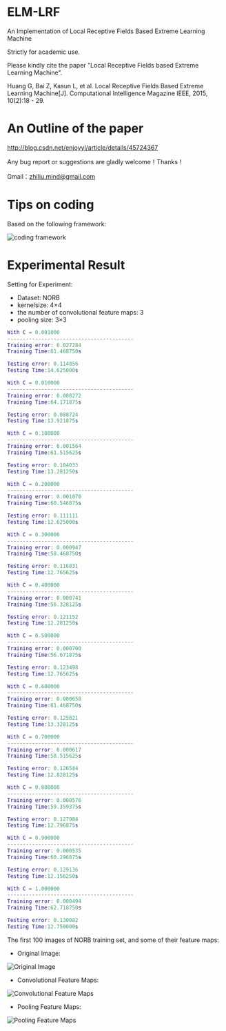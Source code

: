 # ELM-LRF
An Implementation of Local Receptive Fields Based Extreme Learning Machine

Strictly for academic use.

Please kindly cite the paper "Local Receptive Fields based Extreme Learning Machine".

Huang G, Bai Z, Kasun L, et al. Local Receptive Fields Based  Extreme Learning Machine[J]. Computational Intelligence Magazine IEEE,  2015, 10(2):18 - 29.

# An Outline of the paper

http://blog.csdn.net/enjoyyl/article/details/45724367

Any bug report or suggestions are gladly welcome！Thanks！

Gmail：zhiliu.mind@gmail.com

# Tips on coding

Based on the following framework:

![coding framework](http://img.blog.csdn.net/20160311222311371)

# Experimental Result

Setting for Experiment:

- Dataset: NORB
- kernelsize: 4×4
- the number of convolutional feature maps: 3
- pooling size: 3×3


```matlab
With C = 0.001000
-----------------------------------------
Training error: 0.027284
Training Time:61.468750s

Testing error: 0.114856
Testing Time:14.625000s

With C = 0.010000
-----------------------------------------
Training error: 0.008272
Training Time:64.171875s

Testing error: 0.088724
Testing Time:13.921875s

With C = 0.100000
-----------------------------------------
Training error: 0.001564
Training Time:61.515625s

Testing error: 0.104033
Testing Time:13.281250s

With C = 0.200000
-----------------------------------------
Training error: 0.001070
Training Time:60.546875s

Testing error: 0.111111
Testing Time:12.625000s

With C = 0.300000
-----------------------------------------
Training error: 0.000947
Training Time:58.468750s

Testing error: 0.116831
Testing Time:12.765625s

With C = 0.400000
-----------------------------------------
Training error: 0.000741
Training Time:56.328125s

Testing error: 0.121152
Testing Time:12.281250s

With C = 0.500000
-----------------------------------------
Training error: 0.000700
Training Time:56.671875s

Testing error: 0.123498
Testing Time:12.765625s

With C = 0.600000
-----------------------------------------
Training error: 0.000658
Training Time:61.468750s

Testing error: 0.125021
Testing Time:13.328125s

With C = 0.700000
-----------------------------------------
Training error: 0.000617
Training Time:58.515625s

Testing error: 0.126584
Testing Time:12.828125s

With C = 0.800000
-----------------------------------------
Training error: 0.000576
Training Time:59.359375s

Testing error: 0.127984
Testing Time:12.796875s

With C = 0.900000
-----------------------------------------
Training error: 0.000535
Training Time:60.296875s

Testing error: 0.129136
Testing Time:12.156250s

With C = 1.000000
-----------------------------------------
Training error: 0.000494
Training Time:62.718750s

Testing error: 0.130082
Testing Time:12.750000s
```


The first 100 images of NORB training set, and some of their feature maps:


- Original Image:

![Original Image](http://img.blog.csdn.net/20160311220420363)


- Convolutional Feature Maps:

![Convolutional Feature Maps](http://img.blog.csdn.net/20160311220603023)



- Pooling Feature Maps:

![Pooling Feature Maps](http://img.blog.csdn.net/20160311220640337)
